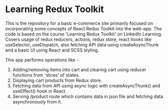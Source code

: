 # Learning Redux Toolkit
This is the repository for a basic e-commerce site primarily focused on incorporating some concepts of React Redux Toolkit into the web-app. The code is based on the course 'Learning Redux Toolkit' on LinkedIn Learning. Covers usage of redux reducers, actions, redux store, react hooks like useSelector, useDispatch, also fetching API data using createAsyncThunk and a basic UI using React and SCSS styling.

This app performs operations like - 
1) Adding/removing items into cart and clearing cart using reducer functions from 'slices' of states.
2) Displaying cart products from Redux store.
3) Fetching data from API using async logic with createAsyncThunk() and useEffect() hook in React.
4) Serving /product route which contains data in json file and fetching data asynchronously from it.
